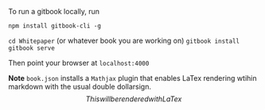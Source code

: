 To run a gitbook locally, run 

`npm install gitbook-cli -g`

`cd Whitepaper` (or whatever book you are working on)
`gitbook install`
`gitbook serve`

Then point your browser at `localhost:4000`

**Note** `book.json` installs a `Mathjax` plugin that enables LaTex rendering wtihin markdown with the usual double dollarsign.
$$This will be rendered with LaTex$$

